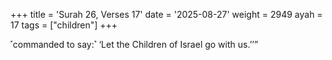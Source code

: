 +++
title = 'Surah 26, Verses 17'
date = '2025-08-27'
weight = 2949
ayah = 17
tags = ["children"]
+++

˹commanded to say:˺ ‘Let the Children of Israel go with us.’’”